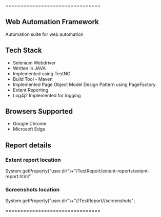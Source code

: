 ================================
## Web Automation Framework

Automation suite for web automation

## Tech Stack
* Selenium Webdriver
* Written in JAVA
* Implemented using TestNG
* Build Tool - Maven
* Implemented Page Object Model Design Pattern using PageFactory
* Extent Reporting 
* Log4j2 Implemented for logging

## Browsers Supported

* Google Chrome
* Microsoft Edge

## Report details

### Extent report location
System.getProperty("user.dir")+"/TestReport/extent-reports/extent-report.html"

### Screenshots location 
System.getProperty("user.dir")+"//TestReport//screenshots";

================================



